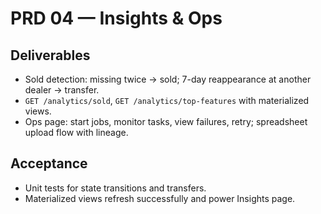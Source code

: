 # PRD 04 — Insights & Ops

## Deliverables
- Sold detection: missing twice → sold; 7-day reappearance at another dealer → transfer.
- `GET /analytics/sold`, `GET /analytics/top-features` with materialized views.
- Ops page: start jobs, monitor tasks, view failures, retry; spreadsheet upload flow with lineage.

## Acceptance
- Unit tests for state transitions and transfers.
- Materialized views refresh successfully and power Insights page.
